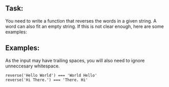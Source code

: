 Task:
-----

You need to write a function that reverses the words in a given string. A word can also fit an empty string. If this is not clear enough, here are some examples:


Examples:
---------

As the input may have trailing spaces, you will also need to ignore unneccesary whitespace.

```
reverse('Hello World') === 'World Hello'
reverse('Hi There.') === 'There. Hi'
```

